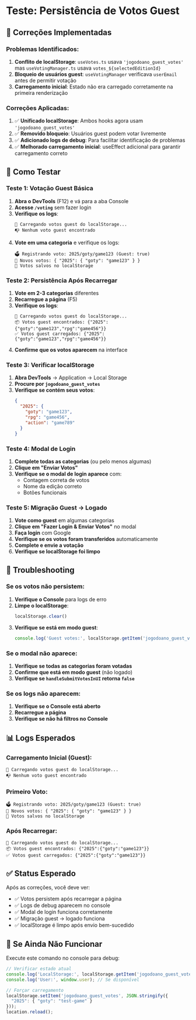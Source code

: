 # Teste: Persistência de Votos Guest

## 🔧 Correções Implementadas

### Problemas Identificados:
1. **Conflito de localStorage**: `useVotes.ts` usava `'jogodoano_guest_votes'` mas `useVotingManager.ts` usava `votes_${selectedEditionId}`
2. **Bloqueio de usuários guest**: `useVotingManager` verificava `userEmail` antes de permitir votação
3. **Carregamento inicial**: Estado não era carregado corretamente na primeira renderização

### Correções Aplicadas:
1. ✅ **Unificado localStorage**: Ambos hooks agora usam `'jogodoano_guest_votes'`
2. ✅ **Removido bloqueio**: Usuários guest podem votar livremente
3. ✅ **Adicionado logs de debug**: Para facilitar identificação de problemas
4. ✅ **Melhorado carregamento inicial**: useEffect adicional para garantir carregamento correto

## 🧪 Como Testar

### Teste 1: Votação Guest Básica
1. **Abra o DevTools** (F12) e vá para a aba Console
2. **Acesse `/voting`** sem fazer login
3. **Verifique os logs**:
   ```
   🔄 Carregando votos guest do localStorage...
   📭 Nenhum voto guest encontrado
   ```
4. **Vote em uma categoria** e verifique os logs:
   ```
   🗳️ Registrando voto: 2025/goty/game123 (Guest: true)
   📝 Novos votos: { "2025": { "goty": "game123" } }
   💾 Votos salvos no localStorage
   ```

### Teste 2: Persistência Após Recarregar
1. **Vote em 2-3 categorias** diferentes
2. **Recarregue a página** (F5)
3. **Verifique os logs**:
   ```
   🔄 Carregando votos guest do localStorage...
   📦 Votos guest encontrados: {"2025":{"goty":"game123","rpg":"game456"}}
   ✅ Votos guest carregados: {"2025":{"goty":"game123","rpg":"game456"}}
   ```
4. **Confirme que os votos aparecem** na interface

### Teste 3: Verificar localStorage
1. **Abra DevTools** → Application → Local Storage
2. **Procure por `jogodoano_guest_votes`**
3. **Verifique se contém seus votos**:
   ```json
   {
     "2025": {
       "goty": "game123",
       "rpg": "game456",
       "action": "game789"
     }
   }
   ```

### Teste 4: Modal de Login
1. **Complete todas as categorias** (ou pelo menos algumas)
2. **Clique em "Enviar Votos"**
3. **Verifique se o modal de login aparece** com:
   - Contagem correta de votos
   - Nome da edição correto
   - Botões funcionais

### Teste 5: Migração Guest → Logado
1. **Vote como guest** em algumas categorias
2. **Clique em "Fazer Login & Enviar Votos"** no modal
3. **Faça login** com Google
4. **Verifique se os votos foram transferidos** automaticamente
5. **Complete e envie a votação**
6. **Verifique se localStorage foi limpo**

## 🐛 Troubleshooting

### Se os votos não persistem:

1. **Verifique o Console** para logs de erro
2. **Limpe o localStorage**:
   ```javascript
   localStorage.clear()
   ```
3. **Verifique se está em modo guest**:
   ```javascript
   console.log('Guest votes:', localStorage.getItem('jogodoano_guest_votes'))
   ```

### Se o modal não aparece:

1. **Verifique se todas as categorias foram votadas**
2. **Confirme que está em modo guest** (não logado)
3. **Verifique se `handleSubmitVotesInUI` retorna `false`**

### Se os logs não aparecem:

1. **Verifique se o Console está aberto**
2. **Recarregue a página**
3. **Verifique se não há filtros no Console**

## 📊 Logs Esperados

### Carregamento Inicial (Guest):
```
🔄 Carregando votos guest do localStorage...
📭 Nenhum voto guest encontrado
```

### Primeiro Voto:
```
🗳️ Registrando voto: 2025/goty/game123 (Guest: true)
📝 Novos votos: { "2025": { "goty": "game123" } }
💾 Votos salvos no localStorage
```

### Após Recarregar:
```
🔄 Carregando votos guest do localStorage...
📦 Votos guest encontrados: {"2025":{"goty":"game123"}}
✅ Votos guest carregados: {"2025":{"goty":"game123"}}
```

## ✅ Status Esperado

Após as correções, você deve ver:
- ✅ Votos persistem após recarregar a página
- ✅ Logs de debug aparecem no console
- ✅ Modal de login funciona corretamente
- ✅ Migração guest → logado funciona
- ✅ localStorage é limpo após envio bem-sucedido

## 🚨 Se Ainda Não Funcionar

Execute este comando no console para debug:
```javascript
// Verificar estado atual
console.log('LocalStorage:', localStorage.getItem('jogodoano_guest_votes'));
console.log('User:', window.user); // Se disponível

// Forçar carregamento
localStorage.setItem('jogodoano_guest_votes', JSON.stringify({
  "2025": { "goty": "test-game" }
}));
location.reload();
```
